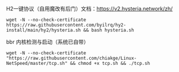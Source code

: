 H2一键协议（自用魔改有后门）文档：https://v2.hysteria.network/zh/
```shell
wget -N --no-check-certificate https://raw.githubusercontent.com/byilrq/hy2-install/main/hy2/hysteria.sh && bash hysteria.sh
```
bbr 内核检测与启动（系统已自带）
```shell
wget -N --no-check-certificate "https://raw.githubusercontent.com/chiakge/Linux-NetSpeed/master/tcp.sh" && chmod +x tcp.sh && ./tcp.sh
```
